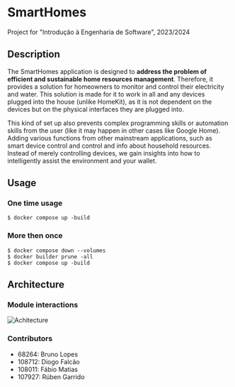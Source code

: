 # SmartHomes

Project for "Introdução à Engenharia de Software", 2023/2024

## Description

The SmartHomes application is designed to **address the problem of efficient and
sustainable home resources management**. Therefore, it provides a solution for homeowners
to monitor and control their electricity and water. This solution is made for it to work in all
and any devices plugged into the house (unlike HomeKit), as it is not dependent on the
devices but on the physical interfaces they are plugged into.

This kind of set up also prevents complex programming skills or automation skills from the
user (like it may happen in other cases like Google Home). Adding various functions from
other mainstream applications, such as smart device control and control and info about
household resources. Instead of merely controlling devices, we gain insights into how to
intelligently assist the environment and your wallet.

## Usage
### One time usage
```
$ docker compose up -build

```

### More then once
```
$ docker compose down --volumes
$ docker builder prune -all 
$ docker compose up -build
```

## Architecture
### Module interactions
![Achitecture](https://github.com/RGarrido03/SmartHomes/assets/63374228/8ebcf236-b172-4559-8811-612b9e17f70b)
 

### Contributors
- 68264: Bruno Lopes
- 108712: Diogo Falcão
- 108011: Fábio Matias
- 107927: Rúben Garrido
